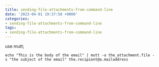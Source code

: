 ```yaml
---
title: sending-file-attachments-from-command-line
date: '2023-04-01 19:37:58 +0000'
categories:
- sending-file-attachments-from-command-line
tags:
- sending-file-attachments-from-command-line
---
```



use mutt;

`echo "This is the body of the email" | mutt -a the_attachment.file -s "the subject of the email" the.recipient@a.mailaddress`